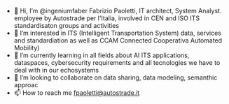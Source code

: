 - 👋 Hi, I’m @ingeniumfaber Fabrizio Paoletti, IT architect,  System Analyst. employee by Autostrade per l'Italia, involved in CEN and ISO ITS standardisaton groups and activities
- 👀 I’m interested in ITS (Intelligent Transportation System) data, services and standardiation as well as CCAM Connected Cooperativa Automated Mobility) 
- 🌱 I’m currently learning in all fields about AI ITS applications, dataspaces, cybersecurity requirements and all tecnologies we have to deal with in our echosystems
- 💞️ I’m looking to collaborate on data sharing, data modeling, semanthic approac
- 📫 How to reach me fpaoletti@autostrade.it

<!---
ingeniumfaber/ingeniumfaber is a ✨ special ✨ repository because its `README.md` (this file) appears on your GitHub profile.
You can click the Preview link to take a look at your changes.
--->

